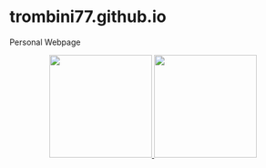 # trombini77.github.io
Personal Webpage
<div align="center">
  <a href="https://github.com/trombini77">
  <img height="180em" src="https://github-readme-stats.vercel.app/api?username=trombini77&show_icons=true&theme=dark&include_all_commits=true&count_private=true"/>
  <img height="180em" src="https://github-readme-stats.vercel.app/api/top-langs/?username=trombini77&layout=compact&theme=dark"/>
</div>
